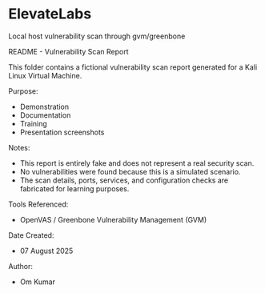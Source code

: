 # ElevateLabs
Local host vulnerability scan through gvm/greenbone

README - Vulnerability Scan Report

This folder contains a fictional vulnerability scan report generated for a Kali Linux Virtual Machine.

Purpose:
- Demonstration
- Documentation
- Training
- Presentation screenshots

Notes:
- This report is entirely fake and does not represent a real security scan.
- No vulnerabilities were found because this is a simulated scenario.
- The scan details, ports, services, and configuration checks are fabricated for learning purposes.

Tools Referenced:
- OpenVAS / Greenbone Vulnerability Management (GVM)

Date Created:
- 07 August 2025

Author:
- Om Kumar
